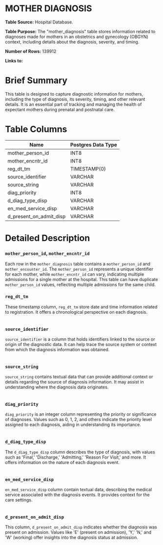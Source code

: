 <h1><b>MOTHER DIAGNOSIS</h1></b>

**Table Source:** Hospital Database.

**Table Purpose:** The "mother_diagnosis" table stores information related to diagnoses made for mothers in an obstetrics and gynecology (OBGYN) context, including details about the diagnosis, severity, and timing.

**Number of Rows:** 139912

**Links to:**
<!-- * PATIENTS on `SUBJECT_ID` -->

# Brief Summary

This table is designed to capture diagnostic information for mothers, including the type of diagnosis, its severity, timing, and other relevant details. It is an essential part of tracking and managing the health of expectant mothers during prenatal and postnatal care.

<!-- # Important Considerations

To be added. -->
<!-- 
* The data is sourced from the admission, discharge, and transfer database from the hospital (often referred to as 'ADT' data).
* Organ donor accounts are sometimes created for patients who died in the hospital. These are distinct hospital admissions with very short, sometimes negative lengths of stay. Furthermore, their `DEATHTIME` is frequently the same as the earlier patient admission's `DEATHTIME`.
* All text data, except for that in the `INSURANCE` column, is stored in upper case. -->

# Table Columns

Name | Postgres Data Type
---- | -----------------
mother\_person\_id | INT8
mother\_encntr\_id | INT8
reg\_dt\_tm | TIMESTAMP(0)
source\_identifier | VARCHAR
source\_string | VARCHAR
diag\_priority | INT8
d\_diag\_type\_disp | VARCHAR
en\_med\_service\_disp | VARCHAR
d\_present\_on\_admit\_disp | VARCHAR

# Detailed Description

### `mother_person_id`, `mother_encntr_id`
Each row in the `mother_diagnosis` table contains a `mother_person_id` and `mother_encounter_id`. The `mother_person_id` represents a unique identifier for each mother, while `mother_encntr_id` can vary, indicating multiple admissions for a single mother at the hospital. This table can have duplicate `mother_person_id` values, reflecting multiple admissions for the same child.

### `reg_dt_tm`
These timestamp column, `reg_dt_tm` store date and time information related to registration. It offers a chronological perspective on each diagnosis.
<br></br>

### `source_identifier`
`source_identifier` is a column that holds identifiers linked to the source or origin of the diagnostic data. It can help trace the source system or context from which the diagnosis information was obtained.
<br></br>

### `source_string`
`source_string` contains textual data that can provide additional context or details regarding the source of diagnosis information. It may assist in understanding where the diagnosis data originates.
<br></br>

### `diag_priority`
`diag_priority` is an integer column representing the priority or significance of diagnoses. Values such as 0, 1, 2, and others indicate the priority level assigned to each diagnosis, aiding in understanding its importance.
<br></br>

### `d_diag_type_disp`
The `d_diag_type_disp` column describes the type of diagnosis, with values such as 'Final,' 'Discharge,' 'Admitting,' 'Reason For Visit,' and more. It offers information on the nature of each diagnosis event.
<br></br>


### `en_med_service_disp`
`en_med_service_disp` column contain textual data, describing the medical service associated with the diagnosis events. It provides context for the care settings.
<br></br>

### `d_present_on_admit_disp`
This column, `d_present_on_admit_disp` indicates whether the diagnosis was present on admission. Values like 'E' (present on admission), 'Y,' 'N,' and 'W' (working) offer insights into the diagnosis status at admission.
<br></br>






